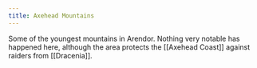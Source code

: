 ```yaml
---
title: Axehead Mountains
---
```

Some of the youngest mountains in Arendor. Nothing very notable has happened here, although the area protects the [[Axehead Coast]] against raiders from [[Dracenia]]. 